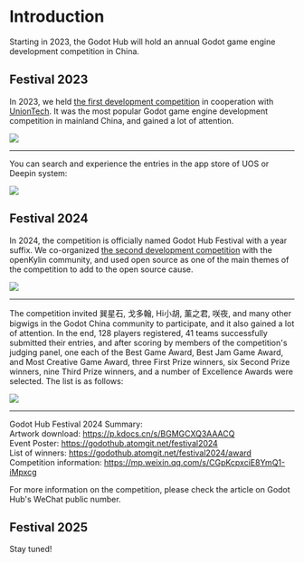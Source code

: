 # Introduction  

Starting in 2023, the Godot Hub will hold an annual Godot game engine development competition in China.  

## Festival 2023  

In 2023, we held [the first development competition](https://mp.weixin.qq.com/s/ld8kysXWPH6kAjM9hUvtgw) in cooperation with [UnionTech](https://www.uniontech.com). It was the most popular Godot game engine development competition in mainland China, and gained a lot of attention.  

![](/res/sreenshot/ghf23-tx.png)  

****  

You can search and experience the entries in the app store of UOS or Deepin system:  

![](/res/sreenshot/ghf23-store.jpg)  

## Festival 2024  

In 2024, the competition is officially named Godot Hub Festival with a year suffix. We co-organized [the second development competition](https://mp.weixin.qq.com/s/60dgL5Pb8HTzwv7APeQAew) with the openKylin community, and used open source as one of the main themes of the competition to add to the open source cause.   

![](/res/sreenshot/ghf24-ok.png)  

****  

The competition invited 巽星石, 戈多翰, Hi小胡, 薰之君, 咲夜, and many other bigwigs in the Godot China community to participate, and it also gained a lot of attention. In the end, 128 players registered, 41 teams successfully submitted their entries, and after scoring by members of the competition's judging panel, one each of the Best Game Award, Best Jam Game Award, and Most Creative Game Award, three First Prize winners, six Second Prize winners, nine Third Prize winners, and a number of Excellence Awards were selected. The list is as follows:  

![](/res/sreenshot/ghf24-list.png)  

****  

Godot Hub Festival 2024 Summary:  
Artwork download: https://p.kdocs.cn/s/BGMGCXQ3AAACQ  
Event Poster: https://godothub.atomgit.net/festival2024  
List of winners: https://godothub.atomgit.net/festival2024/award  
Competition information: https://mp.weixin.qq.com/s/CGpKcpxciE8YmQ1-iMpxcg  

For more information on the competition, please check the article on Godot Hub's WeChat public number.  

## Festival 2025  

Stay tuned!  
